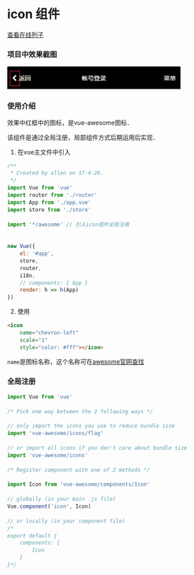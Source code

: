 # icon 组件

[查看在线列子](https://caoshengxiang.github.io/comui/#/ui/icon)

### 项目中效果截图

![](./assets/icon.png)

### 使用介绍

效果中红框中的图标，是vue-awesome图标．

该组件是通过全局注册，局部组件方式后期运用后实现．

1. 在vue主文件中引入
```js
/**
 * Created by allen on 17-4-26.
 */
import Vue from 'vue'
import router from './router'
import App from './app.vue'
import store from './store'

import '*/awesome' // 引入icon组件全局注册


new Vue({
    el: '#app',
    store,
    router,
    i18n,
    // components: { App }
    render: h => h(App)
})
```

2. 使用
```html
<icon 
    name="chevron-left" 
    scale="1" 
    style="color: #fff"></icon>
```

`name`是图标名称，这个名称可在[awesome官网查找](http://fontawesome.dashgame.com/)



### 全局注册

```js
import Vue from 'vue'

/* Pick one way between the 2 following ways */

// only import the icons you use to reduce bundle size
import 'vue-awesome/icons/flag'

// or import all icons if you don't care about bundle size
import 'vue-awesome/icons'

/* Register component with one of 2 methods */

import Icon from 'vue-awesome/components/Icon'

// globally (in your main .js file)
Vue.component('icon', Icon)

// or locally (in your component file)
/*
export default {
    components: {
        Icon
    }
}*/

```